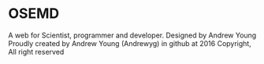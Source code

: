 # OSEMD
A web for Scientist, programmer and developer. Designed by Andrew Young
Proudly created by Andrew Young (Andrewyg) in github at 2016
Copyright, All right reserved
